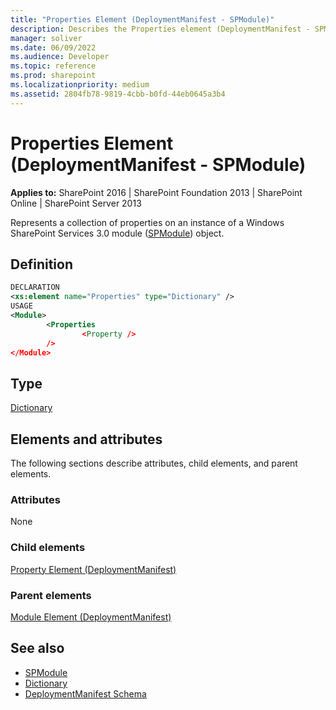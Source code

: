 ```yaml
---
title: "Properties Element (DeploymentManifest - SPModule)"
description: Describes the Properties element (DeploymentManifest - SPModule) and provides a definition, the type, and the elements and attributes.
manager: soliver
ms.date: 06/09/2022
ms.audience: Developer
ms.topic: reference
ms.prod: sharepoint
ms.localizationpriority: medium
ms.assetid: 2804fb78-9819-4cbb-b0fd-44eb0645a3b4
---
```


# Properties Element (DeploymentManifest - SPModule)

**Applies to:** SharePoint 2016 | SharePoint Foundation 2013 | SharePoint Online | SharePoint Server 2013 
  
Represents a collection of properties on an instance of a Windows SharePoint Services 3.0 module ([SPModule](https://msdn.microsoft.com/library/Microsoft.SharePoint.SPModule.aspx)) object. 

## Definition

```XML
DECLARATION
<xs:element name="Properties" type="Dictionary" />
USAGE
<Module>
        <Properties
                <Property />
        />
</Module>

```

## Type

[Dictionary](https://msdn.microsoft.com/library/System.Collections.Generic.Dictionary.aspx)
  
## Elements and attributes

The following sections describe attributes, child elements, and parent elements.

### Attributes

None
   
### Child elements

[Property Element (DeploymentManifest)](property-element-deploymentmanifest.md)
   
### Parent elements

[Module Element (DeploymentManifest)](module-element-deploymentmanifest.md)
   
## See also

- [SPModule](https://msdn.microsoft.com/library/Microsoft.SharePoint.SPModule.aspx)
- [Dictionary](https://msdn.microsoft.com/library/System.Collections.Generic.Dictionary.aspx)
- [DeploymentManifest Schema](deploymentmanifest-schema.md)

